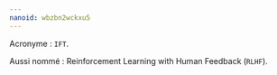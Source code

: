 ```yaml
---
nanoid: wbzbn2wckxu5
---
```

Acronyme : `IFT`.

Aussi nommé : Reinforcement Learning with Human Feedback (`RLHF`).
